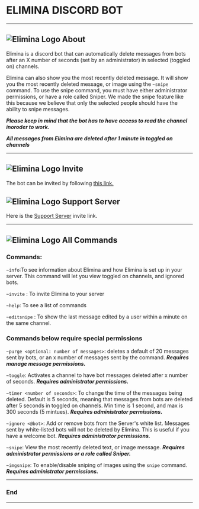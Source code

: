 # ELIMINA DISCORD BOT
---


## ![Elimina Logo](https://github.com/stoir/EliminaBot/blob/master/Logos/logoBlackEmojiSize.png "Elimina Logo") About
Elimina is a discord bot that can automatically delete messages from bots after an X number of seconds (set by an administrator) in selected (toggled on) channels. 


Elimina can also show you the most recently deleted message. It will show you the most recently deleted message, or image using the ```~snipe``` command. To use the snipe command, you must have either administrator permissions, or have a role called Sniper. We made the snipe feature like this because we believe that only the selected people should have the ability to snipe messages.

***Please keep in mind that the bot has to have access to read the channel inoroder to work.***

***All messages from Elimina are deleted after 1 minute in toggled on channels***

---

## ![Elimina Logo](https://github.com/stoir/EliminaBot/blob/master/Logos/logoPurple.png "Elimina Logo") Invite
The bot can be invited by following [this link.](https://discord.com/api/oauth2/authorize?client_id=777575449957498890&permissions=17918992&scope=bot "Discord direct invite link")


## ![Elimina Logo](https://github.com/stoir/EliminaBot/blob/master/Logos/logoPurple.png "Elimina Logo") Support Server
Here is the [Support Server](https://discord.gg/vFmFTjPpZ4 "Support Server Invite link") invite link.

---

## ![Elimina Logo](https://github.com/stoir/EliminaBot/blob/master/Logos/logoBlackEmojiSize.png "Elimina Logo") All Commands
### **Commands:**

```~info```:To see information about Elimina and how Elimina is set up in your server. This command will let you view toggled on channels, and ignored bots.

```~invite``` : To invite Elimina to your server

```~help```: To see a list of commands

```~editsnipe``` : To show the last message edited by a user within a minute on the same channel.


### **Commands below require special permissions**

```~purge <optional: number of messages>```: deletes a default of 20 messages sent by bots, or an x number of messages sent by the command. ***Requires manage message permissions.***

```~toggle```: Activates a channel to have bot messages deleted after x number of seconds. ***Requires administrator permissions.***

```~timer <number of seconds>```: To change the time of the messages being deleted. Default is 5 seconds, meaning that messages from bots are deleted after 5 seconds in toggled on channels. Min time is 1 second, and max is 300 seconds (5 mintues). ***Requires administrator permissions.***

```~ignore <@bot>```: Add or remove bots from the Server's white list. Messages sent by white-listed bots will not be deleted by Elimina. This is useful if you have a welcome bot. ***Requires administrator permissions.***

```~snipe```: View the most recently deleted text, or image message. ***Requires administrator permissions or a role called Sniper.***

```~imgsnipe```: To enable/disable sniping of images using the `snipe` command. ***Requires administrator permissions.***

---
### End
---
